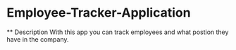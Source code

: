 # Employee-Tracker-Application

** Description 
With this app you can track employees and what postion they have in the company. 
